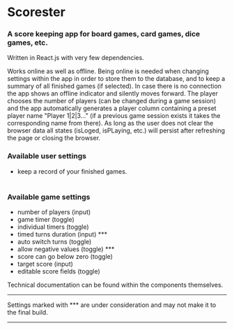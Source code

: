# Scorester

### A score keeping app for board games, card games, dice games, etc.

Written in React.js with very few dependencies.

Works online as well as offline. Being online is needed when changing settings within the app in order to store them to the database, and to keep a summary of all finished games (if selected).
In case there is no connection the app shows an offline indicator and silently moves forward.
The player chooses the number of players (can be changed during a game session) and the app automatically generates a player column containing a preset player name "Player 1|2|3..." (if a previous game session exists it takes the corresponding name from there). As long as the user does not clear the browser data all states (isLoged, isPLaying, etc.) will persist after refreshing the page or closing the browser.
</br>

### Available user settings

- keep a record of your finished games.
</br></br>

### Available game settings

- number of players (input)
- game timer (toggle)
- individual timers (toggle)
- timed turns duration (input) ***
- auto switch turns (toggle)
- allow negative values (toggle) ***
- score can go below zero (toggle)
- target score (input)
- editable score fields (toggle)

Technical documentation can be found within the components themselves.

***
Settings marked with *** are under consideration and may not make it to the final build.
***